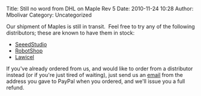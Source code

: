 Title: Still no word from DHL on Maple Rev 5
Date: 2010-11-24 10:28
Author: Mbolivar
Category: Uncategorized

Our shipment of Maples is still in transit.  Feel free to try any of the
following distributors; these are known to have them in stock:

-   [SeeedStudio][]
-   [RobotShop][]
-   [Lawicel][]

</p>

If you've already ordered from us, and would like to order from a
distributor instead (or if you're just tired of waiting), just send us
an [email][] from the address you gave to PayPal when you ordered, and
we'll issue you a full refund.

  [SeeedStudio]: http://www.seeedstudio.com/depot/leaf-maple-cortex-m3-p-670.html
  [RobotShop]: http://www.robotshop.com/leaflabs-maple-32-bit-arduino-compatible-microcontroller.html
  [Lawicel]: http://www.lawicel-shop.se/shop/default.aspx?lng=ENG&cur=SEK
  [email]: mailto:payments@leaflabs.com
